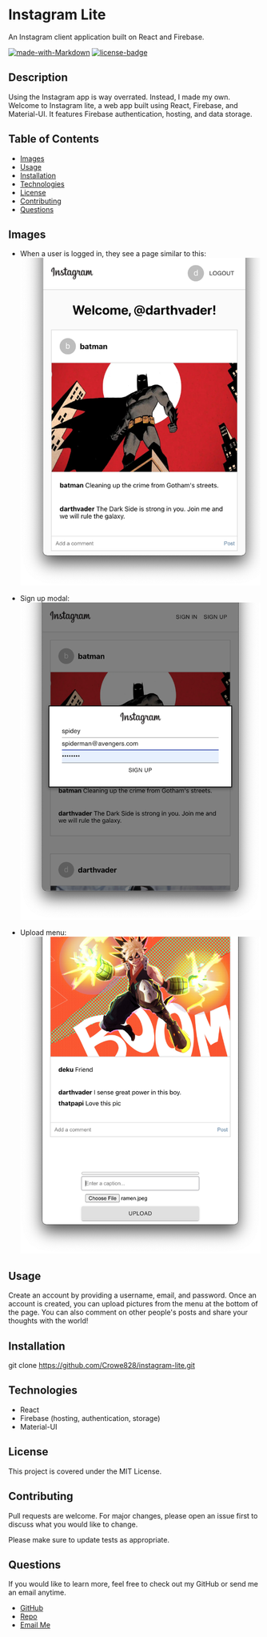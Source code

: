 # Instagram Lite

An Instagram client application built on React and Firebase.

[![made-with-Markdown](https://img.shields.io/badge/Made%20with-Markdown-1f425f.svg)](http://commonmark.org)
[![license-badge](https://img.shields.io/badge/License-MIT-red.svg)](https://shields.io/)

## Description

Using the Instagram app is way overrated. Instead, I made my own. Welcome to Instagram lite, a web app built using React, Firebase, and Material-UI. It features Firebase authentication, hosting, and data storage.

## Table of Contents

- [Images](#images)
- [Usage](#usage)
- [Installation](#installation)
- [Technologies](#technologies)
- [License](#license)
- [Contributing](#contributing)
- [Questions](#tests)

## Images

- When a user is logged in, they see a page similar to this:
  ![Logged in](https://github.com/Crowe828/instagram-lite/blob/main/public/img/ig-lite-loggedin.png)

- Sign up modal:
  ![Sign up](https://github.com/Crowe828/instagram-lite/blob/main/public/img/ig-lite-signup.png)

- Upload menu:
  ![Upload Menu](https://github.com/Crowe828/instagram-lite/blob/main/public/img/ig-lite-upload.png)

## Usage

Create an account by providing a username, email, and password. Once an account is created, you can upload pictures from the menu at the bottom of the page. You can also comment on other people's posts and share your thoughts with the world!

## Installation

git clone https://github.com/Crowe828/instagram-lite.git

## Technologies

- React
- Firebase (hosting, authentication, storage)
- Material-UI

## License

This project is covered under the MIT License.

## Contributing

Pull requests are welcome. For major changes, please open an issue first to discuss what you would like to change.

Please make sure to update tests as appropriate.

## Questions

If you would like to learn more, feel free to check out my GitHub or send me an email anytime.

- [GitHub](https://github.com/Crowe828)
- [Repo](https://github.com/Crowe828/instagram-lite)
- [Email Me](mailto:Crowe828@gmail.com?subject=Nice%20README%20Generator%20Dude)
